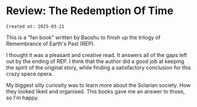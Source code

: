 # Review: The Redemption Of Time

```
Created at: 2025-03-21
```

This is a "fan book" written by Baoshu to finish up the trilogy of Remembrance
of Earth's Past (REP).

I thought it was a pleasant and creative read. It answers all of the gaps left
out by the ending of REP. I think that the author did a good job at keeping the
spirit of the original story, while finding a satisfactory conclusion for this
crazy space opera.

My biggest silly curiosity was to learn more about the Solarian society. How
they looked liked and organised. This books gave me an answer to those, so I'm
happy.
